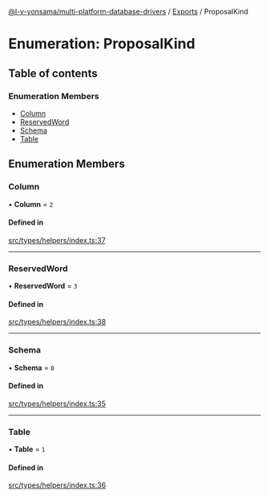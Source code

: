 [@l-v-yonsama/multi-platform-database-drivers](../README.md) / [Exports](../modules.md) / ProposalKind

# Enumeration: ProposalKind

## Table of contents

### Enumeration Members

- [Column](ProposalKind.md#column)
- [ReservedWord](ProposalKind.md#reservedword)
- [Schema](ProposalKind.md#schema)
- [Table](ProposalKind.md#table)

## Enumeration Members

### Column

• **Column** = ``2``

#### Defined in

[src/types/helpers/index.ts:37](https://github.com/l-v-yonsama/db-drivers/blob/d4478ef/src/types/helpers/index.ts#L37)

___

### ReservedWord

• **ReservedWord** = ``3``

#### Defined in

[src/types/helpers/index.ts:38](https://github.com/l-v-yonsama/db-drivers/blob/d4478ef/src/types/helpers/index.ts#L38)

___

### Schema

• **Schema** = ``0``

#### Defined in

[src/types/helpers/index.ts:35](https://github.com/l-v-yonsama/db-drivers/blob/d4478ef/src/types/helpers/index.ts#L35)

___

### Table

• **Table** = ``1``

#### Defined in

[src/types/helpers/index.ts:36](https://github.com/l-v-yonsama/db-drivers/blob/d4478ef/src/types/helpers/index.ts#L36)
